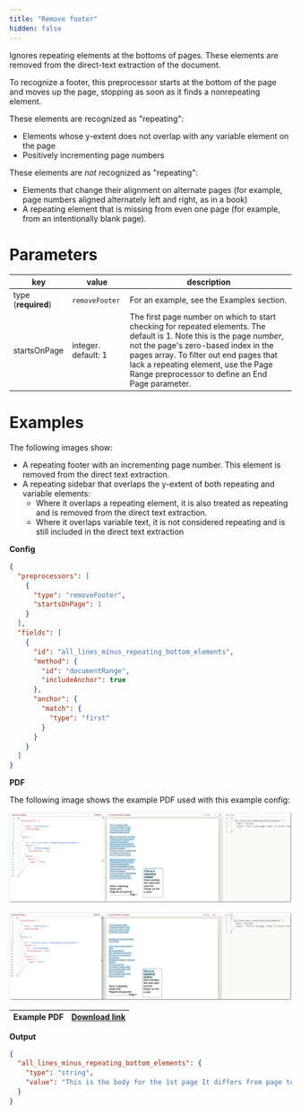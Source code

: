 ```yaml
---
title: "Remove footer"
hidden: false
---
```


Ignores repeating elements at the bottoms of pages. These elements are removed from the direct-text extraction of the document.   

To recognize a footer, this preprocessor starts at the bottom of the page and moves up the page, stopping as soon as it finds a nonrepeating element. 

These elements are recognized as "repeating":

- Elements whose y-extent does not overlap with any variable element on the page
- Positively incrementing page numbers

These elements are *not* recognized as "repeating": 

- Elements that change their alignment on alternate pages (for example, page numbers aligned alternately left and right, as in a book)
- A repeating element that is missing from even one page (for example, from an intentionally blank page). 

Parameters
====

| key            | value   | description                                                      |
| -------------- | ------ | ------------------------------------------------------------ |
| type (**required**) | `removeFooter` | For an example, see the Examples section. |
| startsOnPage | integer. default: 1 | The first page number on which to start checking for repeated elements. The default is 1.  Note this is the page *number*, not the page's zero-based index in the pages array. To filter out end pages that lack a repeating element, use the Page Range preprocessor to define an End Page parameter. |

Examples
====

The following images show:

- A repeating footer with an incrementing page number. This element is removed from the direct text extraction.
- A repeating sidebar that overlaps the y-extent of both repeating and variable elements: 
  - Where it overlaps a repeating element, it is also treated as repeating and is removed from the direct text extraction.
  - Where it overlaps variable text, it is not considered repeating and is still included in the direct text extraction

**Config**
```json
{
  "preprocessors": [
    {
      "type": "removeFooter",
      "startsOnPage": 1
    }
  ],
  "fields": [
    {
      "id": "all_lines_minus_repeating_bottom_elements",
      "method": {
        "id": "documentRange",
        "includeAnchor": true
      },
      "anchor": {
        "match": {
          "type": "first"
        }
      }
    }
  ]
}
```

**PDF**

The following image shows the example PDF used with this example config:

![Click to enlarge](https://raw.githubusercontent.com/sensible-hq/sensible-docs/main/readme-sync/assets/v0/images/final/remove_footer_1.png)

![Click to enlarge](https://raw.githubusercontent.com/sensible-hq/sensible-docs/main/readme-sync/assets/v0/images/final/remove_footer_2.png)


| Example PDF | [Download link](https://raw.githubusercontent.com/sensible-hq/sensible-docs/main/readme-sync/assets/v0/pdfs/remove_footer.pdf) |
| ------------------------------------------ | ------------------------------------------------------------ |

**Output**

```json
{
  "all_lines_minus_repeating_bottom_elements": {
    "type": "string",
    "value": "This is the body for the 1st page It differs from page to page. . do eiusmod tempor incididunt consectetur adipiscing elit do eiusmod tempor incididunt ut labore et dolore magna aliqua. Ut enim ad minim veniam, quis nostrud exercitation ullamco ullamco laboris nisi ut aliquip ex ea commodo consequat uis aute irure dolor in This is a reprehenderit repeating in voluptate velit esse cillum sidebar dolore eu fugiat nulla pariatur. This is the page 2 body. It varies from page to page. Lorem ipsum dolor sit amet. consectetur adipiscing elit. Excepteur sint occaecat cupidatat non proident. sunt in culpa qui officia deserunt mollit anim id est laborum. Sed ut perspiciatis unde omnis iste natus error sit voluptatem Accusantium. doloremque laudantium, totam rem aperiam, eaque ipsa quae ab This is a llo inventore veritatis et quasi repeating quasi architecto beatae vitae. dicta sunt explicabo. sidebar"
  }
}
```

